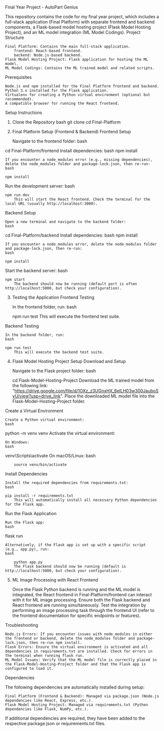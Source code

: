 Final Year Project - AutoPart Genius

This repository contains the code for my final year project, which includes a full-stack application (Final Platform) with separate frontend and backend components, a Flask-based model hosting project (Flask Model Hosting Project), and an ML model integration (ML Model Codings).
Project Structure

    Final Platform: Contains the main full-stack application.
        frontend: React-based frontend.
        backend: Node.js-based backend.
    Flask Model Hosting Project: Flask application for hosting the ML model.
    ML Model Codings: Contains the ML trained model and related scripts.

Prerequisites

    Node.js and npm installed for the Final Platform frontend and backend.
    Python 3.x installed for the Flask application.
    Virtualenv for creating a Python virtual environment (optional but recommended).
    A compatible browser for running the React frontend.

Setup Instructions
1. Clone the Repository
bash
git clone <repository-url>
cd Final-Platform
2. Final Platform Setup (Frontend & Backend)
Frontend Setup

    Navigate to the frontend folder:
    bash

cd Final-Platform/frontend
Install dependencies:
bash
npm install

    If you encounter a node_modules error (e.g., missing dependencies), delete the node_modules folder and package-lock.json, then re-run:
    bash

    npm install

Run the development server:
bash

    npm run dev
        This will start the React frontend. Check the terminal for the local URL (usually http://localhost:3000).

Backend Setup

    Open a new terminal and navigate to the backend folder:
    bash

cd Final-Platform/backend
Install dependencies:
bash
npm install

    If you encounter a node_modules error, delete the node_modules folder and package-lock.json, then re-run:
    bash

    npm install

Start the backend server:
bash

    npm start
        The backend should now be running (default port is often http://localhost:5000, but check your configuration).

3. Testing the Application
Frontend Testing

    In the frontend folder, run:
    bash

    npm run test
        This will execute the frontend test suite.

Backend Testing

    In the backend folder, run:
    bash

    npm run test
        This will execute the backend test suite.

4. Flask Model Hosting Project Setup
Download and Setup

    Navigate to the Flask project folder:
    bash

    cd Flask-Model-Hosting-Project
    Download the ML trained model from the following link: "https://drive.google.com/file/d/1OXz_z3UGnxHX_6elLH03w300JauboSyU/view?usp=drive_link".
    Place the downloaded ML model file into the Flask-Model-Hosting-Project folder.

Create a Virtual Environment

    Create a Python virtual environment:
    bash

python -m venv venv
Activate the virtual environment:

    On Windows:
    bash

venv\Scripts\activate
On macOS/Linux:
bash

        source venv/bin/activate

Install Dependencies

    Install the required dependencies from requirements.txt:
    bash

    pip install -r requirements.txt
        This will automatically install all necessary Python dependencies for the Flask app.

Run the Flask Application

    Run the Flask app:
    bash

flask run

    Alternatively, if the Flask app is set up with a specific script (e.g., app.py), run:
    bash

        python app.py
        The Flask backend should now be running (default is http://localhost:5000, but check your configuration).

5. ML Image Processing with React Frontend

    Once the Flask Python backend is running and the ML model is integrated, the React frontend in Final-Platform/frontend can interact with it for ML image processing.
    Ensure both the Flask backend and React frontend are running simultaneously.
    Test the integration by performing an image processing task through the frontend UI (refer to the frontend documentation for specific endpoints or features).

Troubleshooting

    Node.js Errors: If you encounter issues with node_modules in either the frontend or backend, delete the node_modules folder and package-lock.json, then re-run npm install.
    Flask Errors: Ensure the virtual environment is activated and all dependencies in requirements.txt are installed. Check for errors in the terminal when running flask run.
    ML Model Issues: Verify that the ML model file is correctly placed in the Flask-Model-Hosting-Project folder and that the Flask app is configured to load it.

Dependencies

The following dependencies are automatically installed during setup:

    Final Platform (Frontend & Backend): Managed via package.json (Node.js dependencies like React, Express, etc.).
    Flask Model Hosting Project: Managed via requirements.txt (Python dependencies like Flask, NumPy, etc.).

If additional dependencies are required, they have been added to the respective package.json or requirements.txt files.
